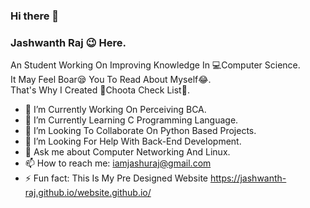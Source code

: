 ### Hi there 👋
<!--
**Jashuraj/Jashuraj** is a ✨ _special_ ✨ repository because its `README.md` (this file) appears on your GitHub profile.
Here are some ideas to get you started:
-->
### <b>Jashwanth Raj :wink: </b>Here. <br> 
An Student Working On Improving Knowledge In :computer:Computer Science.<br>
It May Feel Boar:sleepy: You To Read About Myself:joy:.<br>
That's Why I Created :tada:Choota Check List:confetti_ball:.

- 🔭 I’m Currently Working On Perceiving BCA.
- 🌱 I’m Currently Learning C Programming Language.
- 👯 I’m Looking To Collaborate On Python Based Projects.
- 🤔 I’m Looking For Help With Back-End Development.
- 💬 Ask me about Computer Networking And Linux.
- 📫 How to reach me: iamjashuraj@gmail.com
- ⚡ Fun fact: This Is My Pre Designed Website https://jashwanth-raj.github.io/website.github.io/
